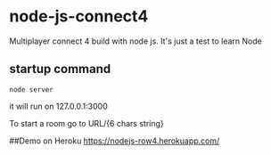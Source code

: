# node-js-connect4
Multiplayer connect 4 build with node js. It's just a test to learn Node

## startup command
```
node server
```

it will run on 127.0.0.1:3000

To start a room go to URL/{6 chars string}

##Demo on Heroku
https://nodejs-row4.herokuapp.com/
